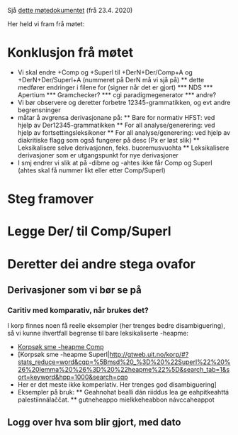 

Sjå [dette møtedokumentet](../../admin/linguists/200423_AvgrenseAvleiing.html) (frå 23.4. 2020)


Her held vi fram frå møtet:


# Konklusjon frå møtet
* Vi skal endre +Comp og +Superl til +DerN+Der/Comp+A og +DerN+Der/Superl+A (nummeret på DerN må vi sjå på)
** dette medfører endringer i filene for (signer når det er gjort)
*** NDS
*** Apertium
*** Gramchecker?
*** cgi paradigmegenerator
*** andre?
* Vi bør observere og deretter forbetre 12345-grammatikken, og evt andre begrensninger
* måtar å avgrensa derivasjonane på:
** Bare for normativ HFST: ved hjelp av Der12345-grammatikken
** For all analyse/generering: ved hjelp av fortsettingsleksikoner
** For all analyse/generering: ved hjelp av diakritiske flagg som også fungerer på desc (Px er løst slik)
** Leksikalisere selve derivasjonen, feks. buoremusvuohta
** Leksikalisere derivasjoner som er utgangspunkt for nye derivasjoner
* I smj endrer vi slik at på -dibme og -ahtes ikke får Comp og Superl (ahtes skal få nummer likt eller etter Comp/Superl)


# Steg framover


# Legge Der/ til Comp/Superl
# Deretter dei andre stega ovafor


## Derivasjoner som vi bør se på
###  Caritiv med komparativ, når brukes det? 
I korp finnes noen få reelle eksempler (her trenges bedre disambiguering), så vi kunne ihvertfall begrense til bare leksikaliserte -heapme:
* [Korpsøk sme -heapme Comp](http://gtweb.uit.no/korp/#?stats_reduce=word&cqp=%5Bmsd%20_%3D%20%22Comp%22%20%26%20lemma%20%26%3D%20%22heapme%22%5D&search_tab=1&sort=keyword&hpp=1000&search=cqp)
* [Korpsøk sme -heapme Superl|http://gtweb.uit.no/korp/#?stats_reduce=word&cqp=%5Bmsd%20_%3D%20%22Superl%22%20%26%20lemma%20%26%3D%20%22heapme%22%5D&search_tab=1&sort=keyword&hpp=1000&search=cqp
* Her er det meste ikke komperlativ. Her trenges god disambiguering]
* Eksempler på bruk: 
** Geahnohat bealli dán riiddus lea ge eahpitkeahttá palestiinnálaččat.
** gutneheappo mielkkeheabbon návccaheappot


## Logg over hva som blir gjort, med dato




